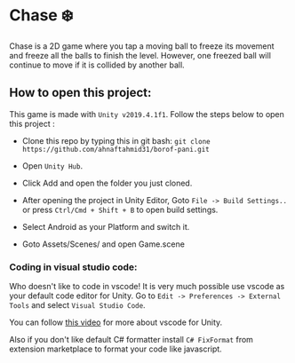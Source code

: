 # Chase :snowflake:

Chase is a 2D game where you tap a moving ball to freeze its movement and freeze all the balls to finish the level. However, one freezed ball will continue to move if it is collided by another ball.

## How to open this project:

This game is made with `Unity v2019.4.1f1`. Follow the steps below to open this project :

- Clone this repo by typing this in git bash:
  `git clone https://github.com/ahnaftahmid31/borof-pani.git`

- Open `Unity Hub`.
- Click Add and open the folder you just cloned.
- After opening the project in Unity Editor, Goto `File -> Build Settings..` or press `Ctrl/Cmd + Shift + B` to open build settings.
- Select Android as your Platform and switch it.
- Goto Assets/Scenes/ and open Game.scene

### Coding in visual studio code:

Who doesn't like to code in vscode! It is very much possible use vscode as your default code editor for Unity. Go to `Edit -> Preferences -> External Tools` and select `Visual Studio Code`. 

You can follow [this video](https://youtu.be/qCkFzMSILzk) for more about vscode for Unity.

Also if you don't like default C# formatter install `C# FixFormat` from extension marketplace to format your code like javascript.
